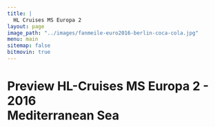 ```yaml
---
title: |
  HL Cruises MS Europa 2
layout: page
image_path: "../images/fanmeile-euro2016-berlin-coca-cola.jpg"
menu: main
sitemap: false
bitmovin: true
---
```


<div class="align-center">
<h1>Preview HL-Cruises MS Europa 2 - 2016 <br />Mediterranean Sea</h1>

<div id="player">
</div>
<script type="text/javascript">

    var conf = {
        key:       "04cee7a5-3b04-467d-ac22-e8dfa60ccc7d",
        source: {
          dash:        "//eu-storage-bitcodin.storage.googleapis.com/bitStorage/10697_11d1eadd57b1de2a3db2366f9edd13d2/377887_d017515730aed923b7fddc832a56add2/377887.mpd",
          vr: {
               startupMode       : bitdash.VR.STARTUP_MODE.MONO_2D,
               startPosition     : 180,
               initialRotation   : true,
               initialRotateRate : 0.01
            }
        }
    };
    var player = bitdash("player");
    player.setup(conf).then(function(value) {
        // Success
        console.log("Successfully created bitdash player instance");
    }, function(reason) {
        // Error!
        console.log("Error while creating bitdash player instance");
    });
</script>

</div>
